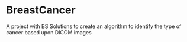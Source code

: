 # BreastCancer
A project with BS Solutions to create an algorithm to identify the type of cancer based upon DICOM images
